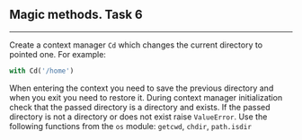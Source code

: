## Magic methods. Task 6
***
Create a context manager `Cd` which changes the current directory to pointed one.
For example:
```python
with Cd('/home')
```
When entering the context you need to save the previous directory and when you exit you need to restore it.
During context manager initialization check that the passed directory is a directory and exists.
If the passed directory is not a directory or does not exist raise `ValueError`.
Use the following functions from the `os` module: `getcwd`, `chdir`, `path.isdir`

